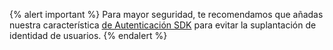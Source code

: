 {% alert important %}
Para mayor seguridad, te recomendamos que añadas nuestra característica [de Autenticación SDK]({{site.baseurl}}/developer_guide/authentication/) para evitar la suplantación de identidad de usuarios.
{% endalert %}